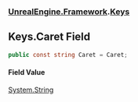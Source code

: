 ### [UnrealEngine.Framework](./UnrealEngine-Framework.md 'UnrealEngine.Framework').[Keys](./Keys.md 'UnrealEngine.Framework.Keys')
## Keys.Caret Field
  
```csharp
public const string Caret = Caret;
```
#### Field Value
[System.String](https://docs.microsoft.com/en-us/dotnet/api/System.String 'System.String')  
